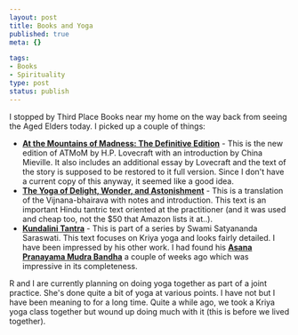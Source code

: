 ```yaml
--- 
layout: post
title: Books and Yoga
published: true
meta: {}

tags: 
- Books
- Spirituality
type: post
status: publish
---
```

I stopped by Third Place Books near my home on the way back from seeing the  Aged Elders today. I picked up a couple of things:
<ul>
	<li><strong><a href="http://www.amazon.com/gp/product/0812974417/">At the  	Mountains of Madness: The Definitive Edition</a></strong> - This is the new  	edition of ATMoM by H.P. Lovecraft with an introduction by China Mieville.  	It also includes an additional essay by Lovecraft and the text of the story  	is supposed to be restored to it full version. Since I don't have a current  	copy of this anyway, it seemed like a good idea.</li>
	<li><strong><a href="http://www.amazon.com/gp/product/0791410749/">The Yoga of  	Delight, Wonder, and Astonishment</a></strong> - This is a translation of the  	Vijnana-bhairava with notes and introduction. This text is an important  	Hindu tantric text oriented at the practitioner (and it was used and cheap  	too, not the $50 that Amazon lists it at..).</li>
	<li><strong><a href="http://www.amazon.com/gp/product/8185787158/">Kundalini  	Tantra</a></strong> - This is part of a series by Swami Satyananda Saraswati.  	This text focuses on Kriya yoga and looks fairly detailed. I have been  	impressed by his other work. I had found his <strong> 	<a href="http://www.amazon.com/gp/product/8186336141/">Asana Pranayama Mudra  	Bandha</a></strong> a couple of weeks ago which was impressive in its  	completeness.</li>
</ul>
R and I are currently planning on doing yoga together as part of a joint  practice. She's done quite a bit of yoga at various points. I have not but I  have been meaning to for a long time. Quite a while ago, we took a Kriya yoga  class together but wound up doing much with it (this is before we lived  together).
